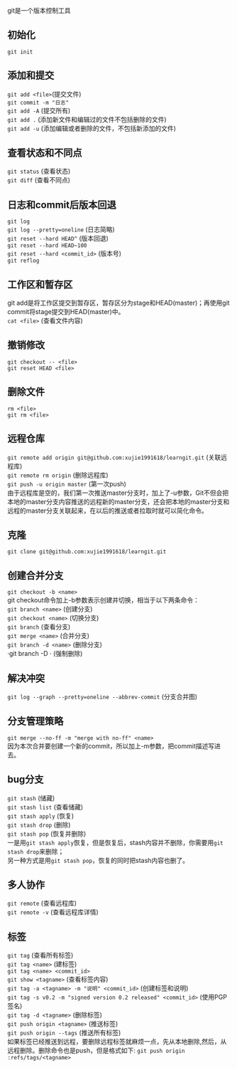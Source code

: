 ﻿git是一个版本控制工具

## 初始化 
  `git init`

## 添加和提交
  `git add <file>`(提交文件)</br>
  `git commit -m "日志"` </br>
  `git add -A` (提交所有) </br>
  `git add .` (添加新文件和编辑过的文件不包括删除的文件) </br>
  `git add -u` (添加编辑或者删除的文件，不包括新添加的文件) </br>

## 查看状态和不同点
  `git status` (查看状态)</br>
  `git diff` (查看不同点)</br>

## 日志和commit后版本回退
  `git log` </br>
  `git log --pretty=oneline` (日志简略)</br>
  `git reset --hard HEAD^` (版本回退)</br>
  `git reset --hard HEAD~100` </br>
  `git reset --hard <commit_id>` (版本号) </br>
  `git reflog` </br>

## 工作区和暂存区
  git add是将工作区提交到暂存区，暂存区分为stage和HEAD(master)；再使用git commit将stage提交到HEAD(master)中。 </br>
  `cat <file>` (查看文件内容) </br>

## 撤销修改
  `git checkout -- <file>` </br>
  `git reset HEAD <file>` </br>

## 删除文件
  `rm <file>`</br>
  `git rm <file>`</br>

## 远程仓库
  `git remote add origin git@github.com:xujie1991618/learngit.git` (关联远程库)</br>
  `git remote rm origin` (删除远程库)</br>
  `git push -u origin master` (第一次push)</br>
  由于远程库是空的，我们第一次推送master分支时，加上了-u参数，Git不但会把本地的master分支内容推送的远程新的master分支，还会把本地的master分支和远程的master分支关联起来，在以后的推送或者拉取时就可以简化命令。 </br>

## 克隆
  `git clone git@github.com:xujie1991618/learngit.git` </br>

## 创建合并分支
  `git checkout -b <name>` </br>
  git checkout命令加上-b参数表示创建并切换，相当于以下两条命令：</br>
  `git branch <name>` (创建分支)</br>
  `git checkout <name>` (切换分支)</br>
  `git branch` (查看分支)</br>
  `git merge <name>` (合并分支)</br>
  `git branch -d <name>` (删除分支)</br>
  ·git branch -D <name>· (强制删除)</br>
  
## 解决冲突
  `git log --graph --pretty=oneline --abbrev-commit` (分支合并图)</br>
  
## 分支管理策略
  `git merge --no-ff -m "merge with no-ff" <name>` </br>
  因为本次合并要创建一个新的commit，所以加上-m参数，把commit描述写进去。</br>
## bug分支
  `git stash` (储藏)</br>
  `git stash list` (查看储藏)</br>
  `git stash apply` (恢复)</br>
  `git stash drop` (删除)</br>
  `git stash pop` (恢复并删除)</br>
  一是用`git stash apply`恢复，但是恢复后，stash内容并不删除，你需要用`git stash drop`来删除；</br>
  另一种方式是用`git stash pop`，恢复的同时把stash内容也删了。</br>
## 多人协作
  `git remote` (查看远程库)</br>
  `git remote -v` (查看远程库详情)</br>
  
## 标签
  `git tag` (查看所有标签) </br>
  `git tag <name>` (建标签)</br>
  `git tag <name> <commit_id>` </br>
  `git show <tagname>` (查看标签内容)</br>
  `git tag -a <tagname> -m "说明" <commit_id>` (创建标签和说明)</br>
  `git tag -s v0.2 -m "signed version 0.2 released" <commit_id>` (使用PGP签名)</br>
  `git tag -d <tagname>` (删除标签)</br>
  `git push origin <tagname>` (推送标签)</br>
  `git push origin --tags` (推送所有标签)</br>
  如果标签已经推送到远程，要删除远程标签就麻烦一点，先从本地删除,然后，从远程删除。删除命令也是push，但是格式如下:
  `git push origin :refs/tags/<tagname>`